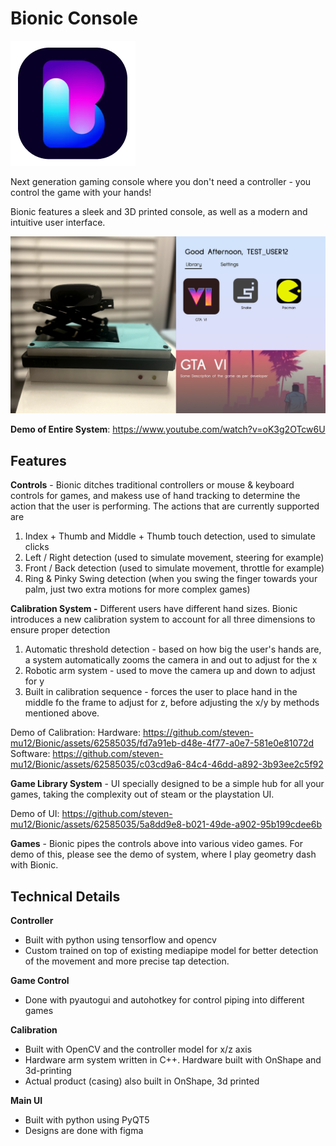 # Bionic Console

![image](MAIN_UI/resources/logo.png)

Next generation gaming console where you don't need a controller - you control the game with your hands!

Bionic features a sleek and 3D printed console, as well as a modern and intuitive user interface.

![image](cover.png)


**Demo of Entire System**:
https://www.youtube.com/watch?v=oK3g2OTcw6U

## **Features**

**Controls** - Bionic ditches traditional controllers or mouse & keyboard controls for games, and makess use of hand tracking to determine the action that the user is performing. The actions that are currently supported are
1. Index + Thumb and Middle + Thumb touch detection, used to simulate clicks
2. Left / Right detection (used to simulate movement, steering for example)
3. Front / Back detection (used to simulate movement, throttle for example)
4. Ring & Pinky Swing detection (when you swing the finger towards your palm, just two extra motions for more complex games)



**Calibration System -** Different users have different hand sizes. Bionic introduces a new calibration system to account for all three dimensions to ensure proper detection
1. Automatic threshold detection - based on how big the user's hands are, a system automatically zooms the camera in and out to adjust for the x
2. Robotic arm system - used to move the camera up and down to adjust for y
3. Built in calibration sequence - forces the user to place hand in the middle fo the frame to adjust for z, before adjusting the x/y by methods mentioned above. 

Demo of Calibration:
Hardware: https://github.com/steven-mu12/Bionic/assets/62585035/fd7a91eb-d48e-4f77-a0e7-581e0e81072d
Software: https://github.com/steven-mu12/Bionic/assets/62585035/c03cd9a6-84c4-46dd-a892-3b93ee2c5f92



**Game Library System** - UI specially designed to be a simple hub for all your games, taking the complexity out of steam or the playstation UI.

Demo of UI:
https://github.com/steven-mu12/Bionic/assets/62585035/5a8dd9e8-b021-49de-a902-95b199cdee6b


**Games** - Bionic pipes the controls above into various video games. For demo of this, please see the demo of system, where I play geometry dash with Bionic.



## **Technical Details**

**Controller**
- Built with python using tensorflow and opencv
- Custom trained on top of existing mediapipe model for better detection of the movement and more precise tap detection.

**Game Control**
- Done with pyautogui and autohotkey for control piping into different games

**Calibration**
- Built with OpenCV and the controller model for x/z axis
- Hardware arm system written in C++. Hardware built with OnShape and 3d-printing
- Actual product (casing) also built in OnShape, 3d printed

**Main UI**
- Built with python using PyQT5
- Designs are done with figma
